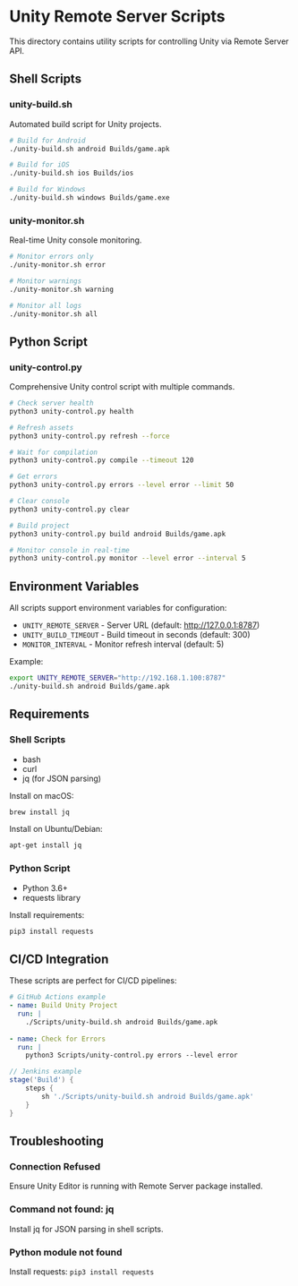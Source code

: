 # Unity Remote Server Scripts

This directory contains utility scripts for controlling Unity via Remote Server API.

## Shell Scripts

### unity-build.sh
Automated build script for Unity projects.

```bash
# Build for Android
./unity-build.sh android Builds/game.apk

# Build for iOS
./unity-build.sh ios Builds/ios

# Build for Windows
./unity-build.sh windows Builds/game.exe
```

### unity-monitor.sh
Real-time Unity console monitoring.

```bash
# Monitor errors only
./unity-monitor.sh error

# Monitor warnings
./unity-monitor.sh warning

# Monitor all logs
./unity-monitor.sh all
```

## Python Script

### unity-control.py
Comprehensive Unity control script with multiple commands.

```bash
# Check server health
python3 unity-control.py health

# Refresh assets
python3 unity-control.py refresh --force

# Wait for compilation
python3 unity-control.py compile --timeout 120

# Get errors
python3 unity-control.py errors --level error --limit 50

# Clear console
python3 unity-control.py clear

# Build project
python3 unity-control.py build android Builds/game.apk

# Monitor console in real-time
python3 unity-control.py monitor --level error --interval 5
```

## Environment Variables

All scripts support environment variables for configuration:

- `UNITY_REMOTE_SERVER` - Server URL (default: http://127.0.0.1:8787)
- `UNITY_BUILD_TIMEOUT` - Build timeout in seconds (default: 300)
- `MONITOR_INTERVAL` - Monitor refresh interval (default: 5)

Example:
```bash
export UNITY_REMOTE_SERVER="http://192.168.1.100:8787"
./unity-build.sh android Builds/game.apk
```

## Requirements

### Shell Scripts
- bash
- curl
- jq (for JSON parsing)

Install on macOS:
```bash
brew install jq
```

Install on Ubuntu/Debian:
```bash
apt-get install jq
```

### Python Script
- Python 3.6+
- requests library

Install requirements:
```bash
pip3 install requests
```

## CI/CD Integration

These scripts are perfect for CI/CD pipelines:

```yaml
# GitHub Actions example
- name: Build Unity Project
  run: |
    ./Scripts/unity-build.sh android Builds/game.apk
    
- name: Check for Errors
  run: |
    python3 Scripts/unity-control.py errors --level error
```

```groovy
// Jenkins example
stage('Build') {
    steps {
        sh './Scripts/unity-build.sh android Builds/game.apk'
    }
}
```

## Troubleshooting

### Connection Refused
Ensure Unity Editor is running with Remote Server package installed.

### Command not found: jq
Install jq for JSON parsing in shell scripts.

### Python module not found
Install requests: `pip3 install requests`